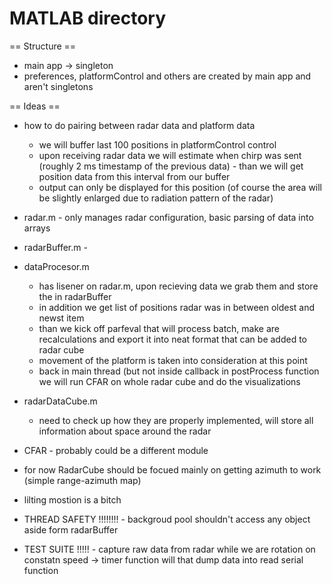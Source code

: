 # MATLAB directory


== Structure ==
* main app -> singleton
* preferences, platformControl and others are created by main app and aren't singletons


== Ideas ==
* how to do pairing between radar data and platform data
	* we will buffer last 100 positions in platformControl control
	* upon receiving radar data we will estimate when chirp was sent (roughly 2 ms timestamp of the previous data) - than we will get position data from this interval from our buffer
	* output can only be displayed for this position (of course the area will be slightly enlarged due to radiation pattern of the radar)




* radar.m - only manages radar configuration, basic parsing of data into arrays
* radarBuffer.m -
* dataProcesor.m 
	* has lisener on radar.m, upon recieving data we grab them and store the in radarBuffer
	* in addition we get list of positions radar was in between oldest and newst item
	* than we kick off parfeval that will process batch, make are recalculations and export it into neat format that can be added to radar cube
	* movement of the platform is taken into consideration at this point
	* back in main thread (but not inside callback in postProcess function we will run CFAR on whole radar cube and do the visualizations
* radarDataCube.m
	* need to check up how they are properly implemented, will store all information about space around the radar
  

* CFAR - probably could be a different module 
* for now RadarCube should be focued mainly on getting azimuth to work (simple range-azimuth map)
* lilting mostion is a bitch

* THREAD SAFETY !!!!!!!! - backgroud pool shouldn't access any object aside form radarBuffer



* TEST SUITE !!!!! - capture raw data from radar while we are rotation on constatn speed -> timer function will that dump data into read serial function
